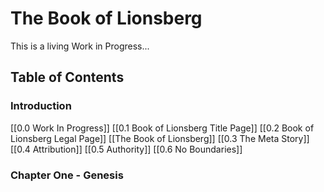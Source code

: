 # The Book of Lionsberg

This is a living Work in Progress... 

## Table of Contents

### Introduction
[[0.0 Work In Progress]]
[[0.1 Book of Lionsberg Title Page]]
[[0.2 Book of Lionsberg Legal Page]]
[[The Book of Lionsberg]]
[[0.3 The Meta Story]]
[[0.4 Attribution]]
[[0.5 Authority]]
[[0.6 No Boundaries]]

### Chapter One - Genesis
